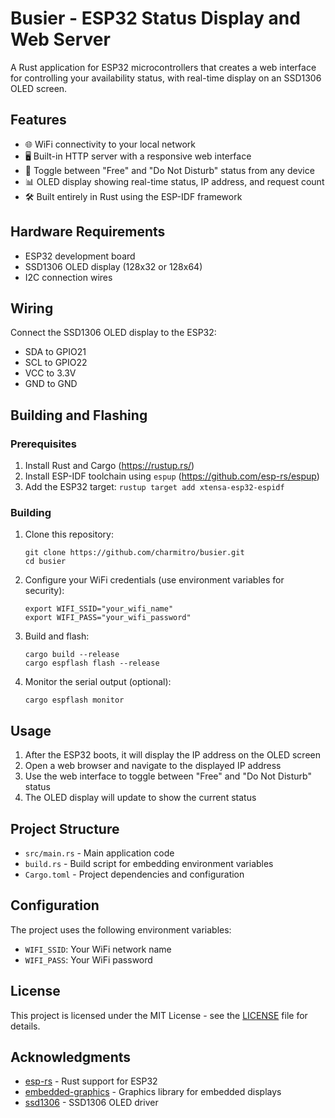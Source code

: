 # Busier - ESP32 Status Display and Web Server

A Rust application for ESP32 microcontrollers that creates a web interface for controlling your availability status, with real-time display on an SSD1306 OLED screen.

## Features

- 🌐 WiFi connectivity to your local network
- 🖥️ Built-in HTTP server with a responsive web interface
- 📱 Toggle between "Free" and "Do Not Disturb" status from any device
- 📊 OLED display showing real-time status, IP address, and request count
- 🛠️ Built entirely in Rust using the ESP-IDF framework

## Hardware Requirements

- ESP32 development board
- SSD1306 OLED display (128x32 or 128x64)
- I2C connection wires

## Wiring

Connect the SSD1306 OLED display to the ESP32:
- SDA to GPIO21
- SCL to GPIO22
- VCC to 3.3V
- GND to GND

## Building and Flashing

### Prerequisites

1. Install Rust and Cargo (https://rustup.rs/)
2. Install ESP-IDF toolchain using `espup` (https://github.com/esp-rs/espup)
3. Add the ESP32 target: `rustup target add xtensa-esp32-espidf`

### Building

1. Clone this repository:
   ```
   git clone https://github.com/charmitro/busier.git
   cd busier
   ```

2. Configure your WiFi credentials (use environment variables for security):
   ```
   export WIFI_SSID="your_wifi_name"
   export WIFI_PASS="your_wifi_password"
   ```

3. Build and flash:
   ```
   cargo build --release
   cargo espflash flash --release
   ```

4. Monitor the serial output (optional):
   ```
   cargo espflash monitor
   ```

## Usage

1. After the ESP32 boots, it will display the IP address on the OLED screen
2. Open a web browser and navigate to the displayed IP address
3. Use the web interface to toggle between "Free" and "Do Not Disturb" status
4. The OLED display will update to show the current status

## Project Structure

- `src/main.rs` - Main application code
- `build.rs` - Build script for embedding environment variables
- `Cargo.toml` - Project dependencies and configuration

## Configuration

The project uses the following environment variables:
- `WIFI_SSID`: Your WiFi network name
- `WIFI_PASS`: Your WiFi password

## License

This project is licensed under the MIT License - see the [LICENSE](LICENSE) file for details.

## Acknowledgments

- [esp-rs](https://github.com/esp-rs) - Rust support for ESP32
- [embedded-graphics](https://github.com/embedded-graphics/embedded-graphics) - Graphics library for embedded displays
- [ssd1306](https://github.com/jamwaffles/ssd1306) - SSD1306 OLED driver
